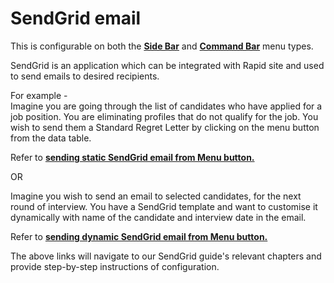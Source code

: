 # SendGrid email

This is configurable on both the **[Side Bar](</docs/Rapid/2-User Manual/glossary/glossary.md#sidebar>)** and **[Command Bar](</docs/Rapid/2-User Manual/glossary/glossary.md#command-bar>)** menu types.

SendGrid is an application which can be integrated with Rapid site and used to send emails to desired recipients.

For example -   
Imagine you are going through the list of candidates who have applied for a job position. You are eliminating profiles that do not qualify for the job. You wish to send them a Standard Regret Letter by clicking on the menu button from the data table.

Refer to [**sending static SendGrid email from Menu button.**](/docs/Rapid/3-Keyper%20Manual/5-Omnichannel/SendGrid/4-static-menu-intro/4-static-menu-intro.md "Sending Static Email from SendGrid using Explorer Menu Button")

OR

Imagine you wish to send an email to selected candidates, for the next round of interview. You have a SendGrid template and want to customise it dynamically with name of the candidate and interview date in the email.

Refer to [**sending dynamic SendGrid email from Menu button.**](/docs/Rapid/3-Keyper%20Manual/5-Omnichannel/SendGrid/5-dynamic-menu-intro/5-dynamic-menu-intro.md "Sending Dynamic Email from SendGrid using Explorer Menu Button")

The above links will navigate to our SendGrid guide's relevant chapters and provide step-by-step instructions of configuration.
